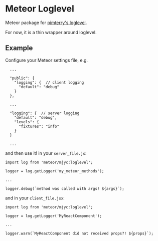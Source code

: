 # Meteor Loglevel

Meteor package for [pimterry\'s loglevel](https://github.com/pimterry/loglevel).

For now, it is a thin wrapper around loglevel.

## Example

Configure your Meteor settings file, e.g.

```
  ...

  "public": {
    "logging": {  // client logging
      "default": "debug"
    }
  },

  ...

  "logging": {  // server logging
    "default": "debug",
    "levels": {
      "fixtures": "info"
    }
  }

  ...
```

and then use it! in your `server_file.js`:

```
import log from 'meteor/mjyc:loglevel';

logger = log.getLogger('my_meteor_methods');

...

logger.debug(`method was called with args! ${args}`);
```

and in your `client_file.jsx`:

```
import log from 'meteor/mjyc:loglevel';

logger = log.getLogger('MyReactComponent');

...

logger.warn(`MyReactComponent did not received props?! ${props}`);
```
